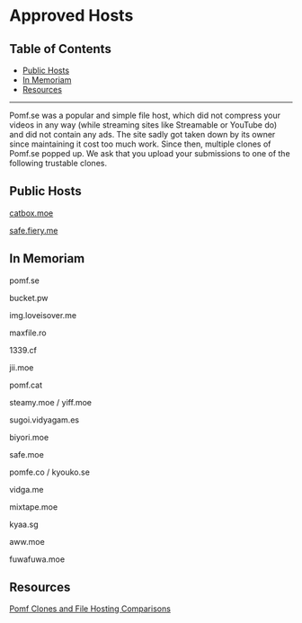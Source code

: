 # Approved Hosts

## Table of Contents

* [Public Hosts](#public-hosts)
* [In Memoriam](#in-memoriam)
* [Resources](#resources)

---

Pomf.se was a popular and simple file host, which did not compress your videos in any way (while streaming sites like Streamable or YouTube do) and did not contain any ads.
The site sadly got taken down by its owner since maintaining it cost too much work. Since then, multiple clones of Pomf.se popped up. We ask that you upload your submissions to one of the following trustable clones.

## Public Hosts

[catbox.moe](https://catbox.moe/)

[safe.fiery.me](https://safe.fiery.me/)

## In Memoriam

pomf.se

bucket.pw

img.loveisover.me

maxfile.ro

1339.cf

jii.moe

pomf.cat

steamy.moe / yiff.moe

sugoi.vidyagam.es

biyori.moe

safe.moe

pomfe.co / kyouko.se

vidga.me

mixtape.moe

kyaa.sg

aww.moe

fuwafuwa.moe

## Resources

[Pomf Clones and File Hosting Comparisons](https://docs.google.com/spreadsheets/d/1vrKixs_ItQlLnGK6_D22qP3NhRPiD8n7SATX81CGzzs/edit#gid=0)
